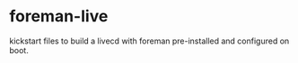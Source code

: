 foreman-live
============

kickstart files to build a livecd with foreman pre-installed and configured on boot.
